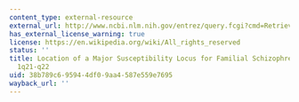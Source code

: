 ```yaml
---
content_type: external-resource
external_url: http://www.ncbi.nlm.nih.gov/entrez/query.fcgi?cmd=Retrieve&db=PubMed&dopt=Citation&list_uids=10784452
has_external_license_warning: true
license: https://en.wikipedia.org/wiki/All_rights_reserved
status: ''
title: Location of a Major Susceptibility Locus for Familial Schizophrenia on Chromosome
  1q21-q22
uid: 38b789c6-9594-4df0-9aa4-587e559e7695
wayback_url: ''
---
```

